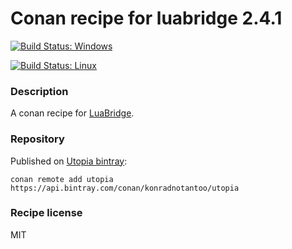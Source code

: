# Conan recipe for luabridge 2.4.1

[![Build Status: Windows](https://ci.appveyor.com/api/projects/status/github/KonradNoTantoo/luabridge_conan?svg=true)](https://ci.appveyor.com/project/KonradNoTantoo/luabridge-conan)

[![Build Status: Linux](https://api.travis-ci.org/KonradNoTantoo/luabridge_conan.svg?branch=master)](https://travis-ci.org/KonradNoTantoo/luabridge_conan)

### Description
A conan recipe for [LuaBridge](https://github.com/vinniefalco/LuaBridge).

### Repository
Published on [Utopia bintray](https://bintray.com/konradnotantoo/utopia/):
```
conan remote add utopia https://api.bintray.com/conan/konradnotantoo/utopia
```

### Recipe license
MIT